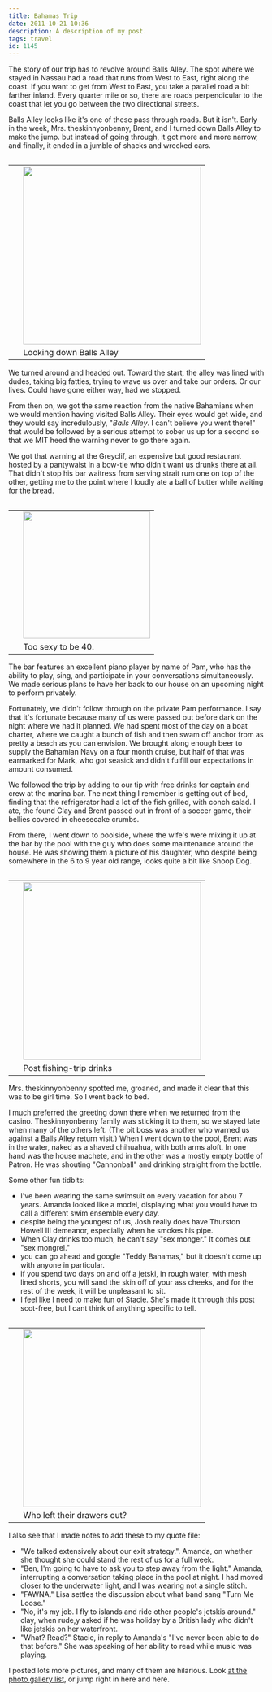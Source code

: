 ```yaml
---
title: Bahamas Trip
date: 2011-10-21 10:36
description: A description of my post.
tags: travel
id: 1145
---
```

The story of our trip has to revolve around Balls Alley. The spot where we stayed in Nassau had a road that runs from West to East, right along the coast. If you want to get from West to East, you take a parallel road a bit farther inland. Every quarter mile or so, there are roads perpendicular to the coast that let you go between the two directional streets. 

Balls Alley looks like it's one of these pass through roads. But it isn't. Early in the week, Mrs. theskinnyonbenny, Brent, and I turned down Balls Alley to make the jump. but instead of going through, it got more and more narrow, and finally, it ended in a jumble of shacks and wrecked cars. 

<table cellpadding="2" align="right"><tr><td width="5" rowspan="2"><spacer type="block" width="5" height="1"></td><td width="350" ><img src="http://theskinnyonbenny.com/img/gal/077%20-%20Bahamas%2040th%20Birthday/resIMG_20110727_6808.JPG" width="350px"></td></tr><tr><td class="caption" width="250">Looking down Balls Alley</td></tr></table>

We turned around and headed out.  Toward the start, the alley was lined with dudes, taking big fatties, trying to wave us over and take our orders. Or our lives. Could have gone either way, had we stopped. 

From then on, we got the same reaction from the native Bahamians when we would mention having visited Balls Alley.  Their eyes would get wide, and they would say incredulously, "*Balls Alley*. I can't believe you went there!"  that would be followed by a serious attempt to sober us up for a second so that we MIT heed the warning never to go there again. 

We got that warning at the Greyclif, an expensive but good restaurant hosted by a pantywaist in a bow-tie who didn't want us drunks there at all.  That didn't stop his bar waitress from serving strait rum one on top of the other, getting me to the point where I loudly ate a ball of butter while waiting for the bread. 

<table cellpadding="2" align="right"><tr><td width="5" rowspan="2"><spacer type="block" width="5" height="1"></td><td width="250" ><img src="http://theskinnyonbenny.com/img/gal/077%20-%20Bahamas%2040th%20Birthday/resIMG_20110723_6648.JPG" width="250px"></td></tr><tr><td class="caption" width="250">Too sexy to be 40.</td></tr></table>

The bar features an excellent piano player by name of Pam, who has the ability to play, sing, and participate in your conversations simultaneously. We made serious plans to have her back to our house on an upcoming night to perform privately.

Fortunately, we didn't follow through on the private Pam performance. I say that it's fortunate because many of us were passed out before dark on the night where we had it planned. We had spent most of the day on a boat charter, where we caught a bunch of fish and then swam off anchor from as pretty a beach as you can envision. We brought along enough beer to supply the Bahamian Navy on a four month cruise, but half of that was earmarked for Mark, who got seasick and didn't fulfill our expectations in amount consumed. 

We followed the trip by adding to our tip with free drinks for captain and crew at the marina bar. The next thing I remember is getting out of bed, finding that the refrigerator had a lot of the fish grilled, with conch salad. I ate, the found Clay and Brent passed out in front of a soccer game, their bellies covered in cheesecake crumbs.

From there, I went down to poolside, where the wife's were mixing it up at the bar by the pool with the guy who does some maintenance around the house. He was showing them a picture of his daughter, who despite being somewhere in the 6 to 9 year old range, looks quite a bit like Snoop Dog. 

<table cellpadding="2" align="right"><tr><td width="5" rowspan="2"><spacer type="block" width="5" height="1"></td><td width="350" ><img src="http://theskinnyonbenny.com/img/gal/077%20-%20Bahamas%2040th%20Birthday/resIMG_20110728_6873.JPG" width="350px"></td></tr><tr><td class="caption" width="250">Post fishing-trip drinks</td></tr></table>

Mrs. theskinnyonbenny spotted me, groaned, and made it clear that this was to be girl time. So I went back to bed. 

I much preferred the greeting down there when we returned from the casino. Theskinnyonbenny family was sticking it to them, so we stayed late when many of the others left. (The pit boss was another who warned us against a Balls Alley return visit.)  When I went down to the pool, Brent was in the water, naked as a shaved chihuahua, with both arms aloft. In one hand was the house machete, and in the other was a mostly empty bottle of Patron. He was shouting "Cannonball" and  drinking straight from the bottle. 

Some other fun tidbits:

<ul>
	<li>I've been wearing the same swimsuit on every vacation for abou 7 years. Amanda looked like a model, displaying what you would have to call a different swim ensemble every day.</li>
	<li>despite being the youngest of us, Josh really does have  Thurston Howell III demeanor, especially when he smokes his pipe.</li>
	<li>When Clay drinks too much, he can't say "sex monger."   It comes out "sex mongrel."</li>
	<li>you can go ahead and google "Teddy Bahamas," but it doesn't come up with anyone in particular. </li>
	<li>if you spend two days on and off a jetski, in rough water, with mesh lined shorts, you will sand the skin off of your ass cheeks, and for the rest of the week, it will be unpleasant to sit. </li>
	<li>I feel like I need to make fun of Stacie. She's made it through this post scot-free, but I cant think of anything specific to tell. </li>

</ul>

<table cellpadding="2" align="right"><tr><td width="5" rowspan="2"><spacer type="block" width="5" height="1"></td><td width="350" ><img src="http://theskinnyonbenny.com/img/gal/076%20-%20Bahamas%20-%20Pics%20from%20Stacie/res083.jpg" width="350px"></td></tr><tr><td class="caption" width="250">Who left their drawers out?</td></tr></table>

I also see that I made notes to add these to my quote file:

<ul>
	<li>"We talked extensively about our exit strategy.". Amanda, on whether she thought she could stand the rest of us for a full week. </li>
	<li>"Ben, I'm going to have to ask you to step away from the light."  Amanda, interrupting a conversation taking place in the pool at night. I had moved closer to the underwater light, and I was wearing not a single stitch.</li>
	<li>"FAWNA."  Lisa settles the discussion about what band sang "Turn Me Loose."</li>
	<li>"No, it's my job.  I fly to islands and ride other people's jetskis around."  clay, when rude,y asked if he was holiday by a British lady who didn't like jetskis on her waterfront. </li>
	<li>"What? Read?"  Stacie, in reply to Amanda's "I've never been able to do that before."  She was speaking of her ability to read while music was playing.</li>
</ul>

I posted lots more pictures, and many of them are hilarious.  Look <a href="/pgHome.php">at the photo gallery list</a>, or jump right in <a onclick="window.open('/pg3.php?spgmGal=077%20-%20Bahamas%2040th%20Birthday','077Bahamas40thBirthday','width=1024, height=768, toolbar=no, location = no, directories=no, menubar=no, resizable=yes, scrollbars=no');" >here</a> and <a onclick="window.open('/pg3.php?spgmGal=076%20-%20Bahamas%20-%20Pics%20from%20Stacie','076BahamasPicsfromStacie','width=1024, height=768, toolbar=no, location = no, directories=no, menubar=no, resizable=yes, scrollbars=no');" >here</a>.